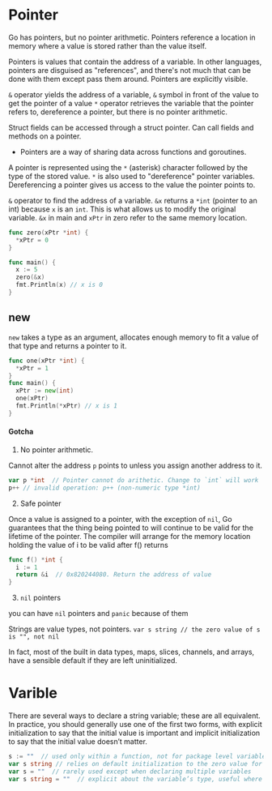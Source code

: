 # Pointer

Go has pointers, but no pointer arithmetic. Pointers reference a location in memory where a value is stored rather than the value itself.

Pointers is values that contain the address of a variable. In other languages, pointers are disguised as "references", and there's not much that can be done with them except pass them around. Pointers are explicitly visible.

`&` operator yields the address of a variable, `&` symbol in front of the value to get the pointer of a value
`*` operator retrieves the variable that the pointer refers to, dereference a pointer, but there is no pointer arithmetic.

Struct fields can be accessed through a struct pointer. Can call fields and methods on a pointer.

- Pointers are a way of sharing data across functions and goroutines.

A pointer is represented using the `*` (asterisk) character followed by the type of the stored value. `*` is also used to "dereference" pointer variables. Dereferencing a pointer gives us access to the value the pointer points to.

`&` operator to find the address of a variable. `&x` returns a `*int` (pointer to an int) because `x` is an `int`. This is what allows us to modify the original variable. `&x` in main and `xPtr` in zero refer to the same memory location.

```go
func zero(xPtr *int) {
  *xPtr = 0
}

func main() {
  x := 5
  zero(&x)
  fmt.Println(x) // x is 0
}
```

## new

`new` takes a type as an argument, allocates enough memory to fit a value of that type and returns a pointer to it.

```go
func one(xPtr *int) {
  *xPtr = 1
}
func main() {
  xPtr := new(int)
  one(xPtr)
  fmt.Println(*xPtr) // x is 1
}
```

#### Gotcha

1. No pointer arithmetic.

Cannot alter the address `p` points to unless you assign another address to it.

```go
var p *int  // Pointer cannot do arithetic. Change to `int` will work
p++ // invalid operation: p++ (non-numeric type *int)
```

2. Safe pointer

Once a value is assigned to a pointer, with the exception of `nil`, Go guarantees that the thing being pointed to will continue to be valid for the lifetime of the pointer. The compiler will arrange for the memory location holding the value of i to be valid after f() returns

```go
func f() *int {
  i := 1
  return &i  // 0x820244080. Return the address of value
}
```

3. `nil` pointers

you can have `nil` pointers and `panic` because of them

Strings are value types, not pointers. `var s string // the zero value of s is "", not nil`

In fact, most of the built in data types, maps, slices, channels, and arrays, have a sensible default if they are left uninitialized.


# Varible

There are several ways to declare a string variable; these are all equivalent. In practice, you should generally use one of the first two forms, with explicit initialization to say that the initial value is important and implicit initialization to say that the initial value doesn’t matter.

```go
s := ""  // used only within a function, not for package level variables.
var s string // relies on default initialization to the zero value for strings, which is ""
var s = ""  // rarely used except when declaring multiple variables
var s string = ""  // explicit about the variable’s type, useful where they are not of the same type
```
